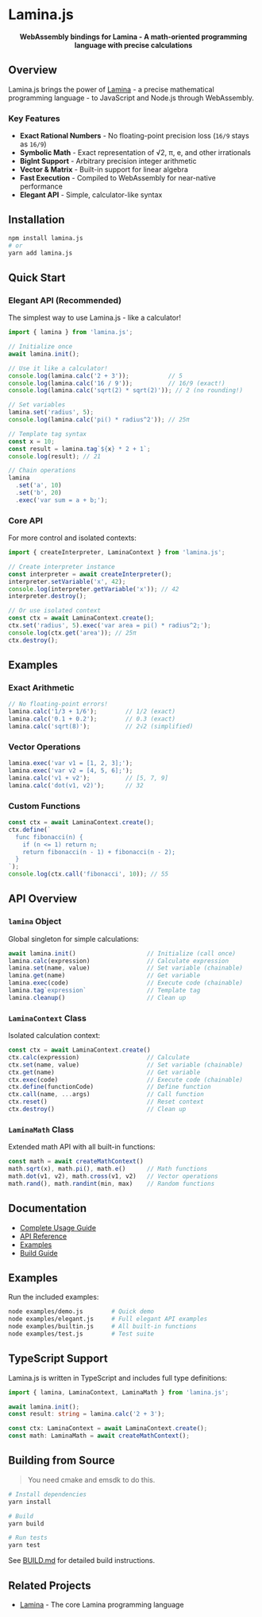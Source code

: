 # Lamina.js

<div align="center">

**WebAssembly bindings for Lamina - A math-oriented programming language with precise calculations**

</div>

## Overview

Lamina.js brings the power of [Lamina](https://github.com/Lamina-dev/Lamina) - a precise mathematical programming language - to JavaScript and Node.js through WebAssembly.

### Key Features

- **Exact Rational Numbers** - No floating-point precision loss (`16/9` stays as `16/9`)
- **Symbolic Math** - Exact representation of √2, π, e, and other irrationals
- **BigInt Support** - Arbitrary precision integer arithmetic
- **Vector & Matrix** - Built-in support for linear algebra
- **Fast Execution** - Compiled to WebAssembly for near-native performance
- **Elegant API** - Simple, calculator-like syntax

## Installation

```bash
npm install lamina.js
# or
yarn add lamina.js
```

## Quick Start

### Elegant API (Recommended)

The simplest way to use Lamina.js - like a calculator!

```javascript
import { lamina } from 'lamina.js';

// Initialize once
await lamina.init();

// Use it like a calculator!
console.log(lamina.calc('2 + 3'));           // 5
console.log(lamina.calc('16 / 9'));          // 16/9 (exact!)
console.log(lamina.calc('sqrt(2) * sqrt(2)')); // 2 (no rounding!)

// Set variables
lamina.set('radius', 5);
console.log(lamina.calc('pi() * radius^2')); // 25π

// Template tag syntax
const x = 10;
const result = lamina.tag`${x} * 2 + 1`;
console.log(result); // 21

// Chain operations
lamina
  .set('a', 10)
  .set('b', 20)
  .exec('var sum = a + b;');
```

### Core API

For more control and isolated contexts:

```javascript
import { createInterpreter, LaminaContext } from 'lamina.js';

// Create interpreter instance
const interpreter = await createInterpreter();
interpreter.setVariable('x', 42);
console.log(interpreter.getVariable('x')); // 42
interpreter.destroy();

// Or use isolated context
const ctx = await LaminaContext.create();
ctx.set('radius', 5).exec('var area = pi() * radius^2;');
console.log(ctx.get('area')); // 25π
ctx.destroy();
```

## Examples

### Exact Arithmetic

```javascript
// No floating-point errors!
lamina.calc('1/3 + 1/6');        // 1/2 (exact)
lamina.calc('0.1 + 0.2');        // 0.3 (exact)
lamina.calc('sqrt(8)');          // 2√2 (simplified)
```

### Vector Operations

```javascript
lamina.exec('var v1 = [1, 2, 3];');
lamina.exec('var v2 = [4, 5, 6];');
lamina.calc('v1 + v2');          // [5, 7, 9]
lamina.calc('dot(v1, v2)');      // 32
```

### Custom Functions

```javascript
const ctx = await LaminaContext.create();
ctx.define(`
  func fibonacci(n) {
    if (n <= 1) return n;
    return fibonacci(n - 1) + fibonacci(n - 2);
  }
`);
console.log(ctx.call('fibonacci', 10)); // 55
```

## API Overview

### `lamina` Object

Global singleton for simple calculations:

```javascript
await lamina.init()                    // Initialize (call once)
lamina.calc(expression)                // Calculate expression
lamina.set(name, value)                // Set variable (chainable)
lamina.get(name)                       // Get variable
lamina.exec(code)                      // Execute code (chainable)
lamina.tag`expression`                 // Template tag
lamina.cleanup()                       // Clean up
```

### `LaminaContext` Class

Isolated calculation context:

```javascript
const ctx = await LaminaContext.create()
ctx.calc(expression)                   // Calculate
ctx.set(name, value)                   // Set variable (chainable)
ctx.get(name)                          // Get variable
ctx.exec(code)                         // Execute code (chainable)
ctx.define(functionCode)               // Define function
ctx.call(name, ...args)                // Call function
ctx.reset()                            // Reset context
ctx.destroy()                          // Clean up
```

### `LaminaMath` Class

Extended math API with all built-in functions:

```javascript
const math = await createMathContext()
math.sqrt(x), math.pi(), math.e()      // Math functions
math.dot(v1, v2), math.cross(v1, v2)   // Vector operations
math.rand(), math.randint(min, max)    // Random functions
```

## Documentation

- [Complete Usage Guide](./docs/USAGE.md)
- [API Reference](./docs/API_REFERENCE.md)
- [Examples](./examples/)
- [Build Guide](./docs/BUILD.md)

## Examples

Run the included examples:

```bash
node examples/demo.js        # Quick demo
node examples/elegant.js     # Full elegant API examples
node examples/builtin.js     # All built-in functions
node examples/test.js        # Test suite
```

## TypeScript Support

Lamina.js is written in TypeScript and includes full type definitions:

```typescript
import { lamina, LaminaContext, LaminaMath } from 'lamina.js';

await lamina.init();
const result: string = lamina.calc('2 + 3');

const ctx: LaminaContext = await LaminaContext.create();
const math: LaminaMath = await createMathContext();
```

## Building from Source

> You need cmake and emsdk to do this.

```bash
# Install dependencies
yarn install

# Build
yarn build

# Run tests
yarn test
```

See [BUILD.md](./docs/BUILD.md) for detailed build instructions.

## Related Projects

- [Lamina](https://github.com/Lamina-dev/Lamina) - The core Lamina programming language
